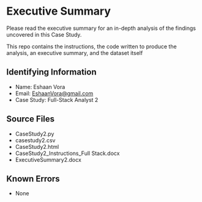 # Executive Summary

Please read the executive summary for an in-depth analysis of the findings uncovered in this Case Study.

This repo contains the instructions, the code written to produce the analysis, an executive summary, and the dataset itself

## Identifying Information
* Name: Eshaan Vora
* Email: EshaanVora@gmail.com
* Case Study: Full-Stack Analyst 2
 
## Source Files

* CaseStudy2.py
* casestudy2.csv
* CaseStudy2.html
* CaseStudy2_Instructions_Full Stack.docx
* ExecutiveSummary2.docx

## Known Errors

* None